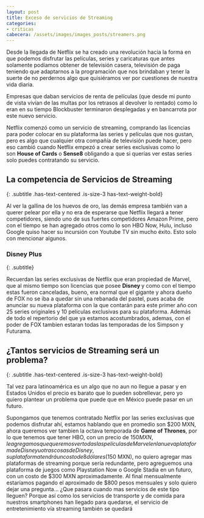 ```yaml
---
layout: post
title: Exceso de servicios de Streaming
categories:
- criticas
cabecera: /assets/images/images_posts/streamers.png
---
```

Desde la llegada de Netflix se ha creado una revolución hacia la forma en que podemos disfrutar las películas, series y caricaturas que antes solamente podíamos obtener de televisión casera, televisión de paga teniendo que adaptarnos a la programación que nos brindaban y tener la suerte de no perdernos algo que quisiéramos ver por cuestiones de nuestra vida diaria.

Empresas que daban servicios de renta de películas (que desde mi punto de vista vivían de las multas por los retrasos al devolver lo rentado) como lo eran en su tiempo Blockbuster terminaron desplegadas y en bancarrota por este nuevo servicio.

Netflix comenzó como un servicio de streaming, comprando las licencias para poder colocar en su plataforma las series y películas que nos gustan, pero es algo que cualquier otra compañía de televisión puede hacer, pero eso cambió cuando Netflix empezó a crear series exclusivas como lo son&nbsp;<strong>House of Cards</strong>&nbsp;o&nbsp;<strong>Sense8</strong>&nbsp;obligando a que si querías ver estas series solo puedes contratando su servicio.

## La competencia de Servicios de Streaming
{: .subtitle .has-text-centered .is-size-3 has-text-weight-bold}

Al ver la gallina de los huevos de oro, las demás empresa también van a querer pelear por ella y no era de esperarse que Netflix llegará a tener competidores, siendo uno de sus fuertes competidores Amazon Prime, pero con el tiempo se han agregado otros como lo son HBO Now, Hulu, incluso Google quiso hacer su incursión con Youtube TV sin mucho éxito. Esto solo con mencionar algunos.

### Disney Plus
{: .subtitle}

Recuerdan las series exclusivas de Netflix que eran propiedad de Marvel, que al mismo tiempo son licencias que posee&nbsp;<strong>Disney&nbsp;</strong>y como con el tiempo estas fueron canceladas, bueno, era normal que el gigante y ahora dueño de FOX no se iba a quedar sin una rebanada del pastel, pues acaba de anunciar su nueva plataforma con la que contarán para este primer año con 25 series originales y 10 películas exclusivas para su plataforma. Además de todo el repertorio del que ya estamos acostumbrados, ademas, con el poder de FOX tambien estaran todas las temporadas de los Simpson y Futurama.

## ¿Tantos servicios de Streaming será un problema?
{: .subtitle .has-text-centered .is-size-3 has-text-weight-bold}

Tal vez para latinoamérica es un algo que no aun no llegue a pasar y en Estados Unidos el precio es barato que lo pueden sobrellevar, pero yo quiero plantear un problema que puede que en México puede pasar en un futuro.

Supongamos que tenemos contratado Netflix por las series exclusivas que podemos disfrutar ahí, estamos hablando que en promedio son $200 MXN, ahora queremos ver tambien la octava temporada de&nbsp;<strong>Game of Thrones</strong>, por lo que tenemos que tener HBO, con un precio de $150 MXN, le agregamos que queremos ver todas las películas de Marvel en la nueva plataforma de Disney u otras cosas de Disney, su plataforma tendrá un costo de 8 dólares ($150 MXN), no quiero agregar mas plataformas de streaming porque sería redundante, pero agreguemos una plataforma de juegos como Playstation Now o Google Stadia en un futuro, con un costo de $300 MXN aproximadamente. Al final mensualmente estaríamos pagando el aproximado de $800 pesos mensuales y solo quiero dejar una pregunta… ¿Que pasara cuando mas servicios de este tipo lleguen? Porque así como los servicios de transporte y de comida para nuestros smartphones han llegado para quedarse, el servicio de entretenimiento vía streaming también se quedará